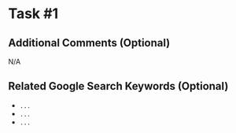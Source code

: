 # Task \#1

## Additional Comments (Optional)

N/A

## Related Google Search Keywords (Optional)

- `...`
- `...`
- `...`
